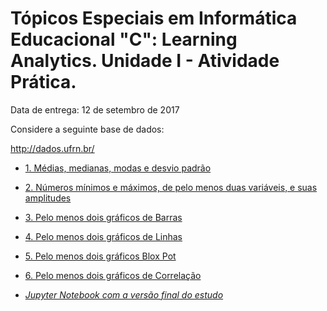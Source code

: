 # Tópicos Especiais em Informática Educacional "C": Learning Analytics. Unidade I - Atividade Prática.

Data de entrega: 12 de setembro de 2017

Considere a seguinte base de dados:

http://dados.ufrn.br/

- [1. Médias, medianas, modas e desvio padrão](1-medModDesvio.py)
- [2. Números mínimos e máximos, de pelo menos duas variáveis, e suas amplitudes](2-amplitude.py)
- [3. Pelo menos dois gráficos de Barras](3-barGraphs.py)
- [4. Pelo menos dois gráficos de Linhas](4-lineGraphs.py)
- [5. Pelo menos dois gráficos Blox Pot](5-boxPlots.py)
- [6. Pelo menos dois gráficos de Correlação](6-correlation.py)

- [*Jupyter Notebook com a versão final do estudo*](Unidade1-FinalNotebook.ipynb)
